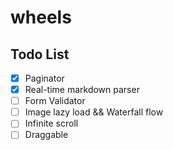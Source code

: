 # wheels

## Todo List

- [x] Paginator
- [x] Real-time markdown parser
- [ ] Form Validator
- [ ] Image lazy load && Waterfall flow
- [ ] Infinite scroll
- [ ] Draggable
